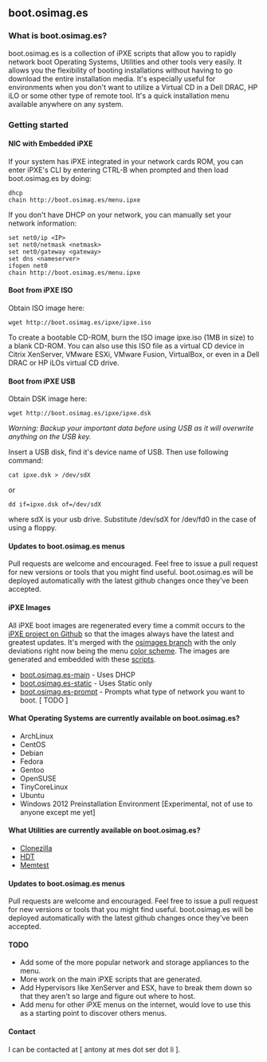 ## boot.osimag.es

### What is boot.osimag.es?

boot.osimag.es is a collection of iPXE scripts that allow you to rapidly network boot Operating Systems, Utilities and other tools very easily.  It allows you the flexibility of booting installations without having to go download the entire installation media.  It's especially useful for environments when you don't want to utilize a Virtual CD in a Dell DRAC, HP iLO or some other type of remote tool.  It's a quick installation menu available anywhere on any system.  

### Getting started
#### NIC with Embedded iPXE

If your system has iPXE integrated in your network cards ROM, you can enter iPXE's CLI by entering CTRL-B when prompted and then load boot.osimag.es by doing:

    dhcp
    chain http://boot.osimag.es/menu.ipxe

If you don't have DHCP on your network, you can manually set your network information:

    set net0/ip <IP>
    set net0/netmask <netmask>
    set net0/gateway <gateway>
    set dns <nameserver>
    ifopen net0
    chain http://boot.osimag.es/menu.ipxe

#### Boot from iPXE ISO

Obtain ISO image here: 

    wget http://boot.osimag.es/ipxe/ipxe.iso

To create a bootable CD-ROM, burn the ISO image ipxe.iso (1MB in size) to a blank CD-ROM.  You can also use this ISO file as a virtual CD device in Citrix XenServer, VMware ESXi, VMware Fusion, VirtualBox, or even in a Dell DRAC or HP iLOs virtual CD drive.

#### Boot from iPXE USB

Obtain DSK image here:

    wget http://boot.osimag.es/ipxe/ipxe.dsk

*Warning: Backup your important data before using USB as it will overwrite anything on the USB key.*

Insert a USB disk, find it's device name of USB. Then use following command: 

    cat ipxe.dsk > /dev/sdX 

or
    
    dd if=ipxe.dsk of=/dev/sdX 

where sdX is your usb drive.  Substitute /dev/sdX for /dev/fd0 in the case of using a floppy.

#### Updates to boot.osimag.es menus

Pull requests are welcome and encouraged.  Feel free to issue a pull request for new versions or tools that you might find useful.  boot.osimag.es will be deployed automatically with the latest github changes once they've been accepted.

#### iPXE Images

All iPXE boot images are regenerated every time a commit occurs to the [iPXE project on Github](https://github.com/ipxe/ipxe) so that the images always have the latest and greatest updates.  It's merged with the [osimages branch](https://github.com/osimages/ipxe/tree/osimages) with the only deviations right now being the menu [color scheme](https://github.com/osimages/ipxe/blob/osimages/src/config/colour.h).  The images are generated and embedded with these [scripts](https://github.com/amesserl/osimag.es/tree/master/ipxe).

* [boot.osimag.es-main](https://github.com/amesserl/osimag.es/tree/master/ipxe/boot.osimag.es-main) - Uses DHCP
* [boot.osimag.es-static](https://github.com/amesserl/osimag.es/tree/master/ipxe/boot.osimag.es-static) - Uses Static only
* [boot.osimag.es-prompt](https://github.com/amesserl/osimag.es/tree/master/ipxe/boot.osimag.es-prompt) - Prompts what type of network you want to boot. [ TODO ]

#### What Operating Systems are currently available on boot.osimag.es?

* ArchLinux
* CentOS
* Debian
* Fedora
* Gentoo
* OpenSUSE
* TinyCoreLinux
* Ubuntu
* Windows 2012 Preinstallation Environment [Experimental, not of use to anyone except me yet]

#### What Utilities are currently available on boot.osimag.es?

* [Clonezilla](http://www.clonezilla.org/)
* [HDT](http://www.hdt-project.org/)
* [Memtest](http://www.memtest.org/)

#### Updates to boot.osimag.es menus

Pull requests are welcome and encouraged.  Feel free to issue a pull request for new versions or tools that you might find useful.  boot.osimag.es will be deployed automatically with the latest github changes once they've been accepted.

#### TODO

* Add some of the more popular network and storage appliances to the menu.
* More work on the main iPXE scripts that are generated.
* Add Hypervisors like XenServer and ESX, have to break them down so that they aren't so large and figure out where to host.
* Add menu for other iPXE menus on the internet, would love to use this as a starting point to discover others menus.

#### Contact

I can be contacted at [ antony at mes dot ser dot li ].
